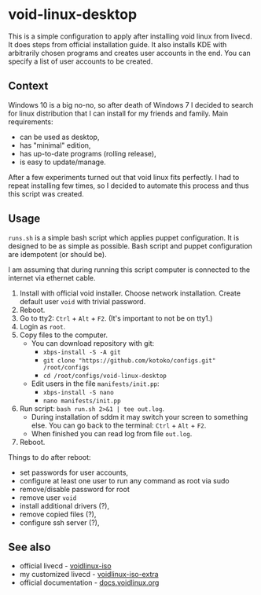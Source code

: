 # void-linux-desktop

This is a simple configuration to apply after installing void linux from livecd. It does steps from official installation guide. It also installs KDE with arbitrarily chosen programs and creates user accounts in the end. You can specify a list of user accounts to be created.

## Context

Windows 10 is a big no-no, so after death of Windows 7 I decided to search for linux distribution that I can install for my friends and family. Main requirements:

* can be used as desktop,
* has "minimal" edition,
* has up-to-date programs (rolling release),
* is easy to update/manage.

After a few experiments turned out that void linux fits perfectly. I had to repeat installing few times, so I decided to automate this process and thus this script was created.

## Usage

`runs.sh` is a simple bash script which applies puppet configuration. It is designed to be as simple as possible. Bash script and puppet configuration are idempotent (or should be).

I am assuming that during running this script computer is connected to the internet via ethernet cable.

1. Install with official void installer. Choose network installation. Create default user `void` with trivial password.
2. Reboot.
3. Go to tty2: `Ctrl` + `Alt` + `F2`. (It's important to not be on tty1.)
4. Login as `root`.
5. Copy files to the computer.
    * You can download repository with git:
        - `xbps-install -S -A git`
        - `git clone "https://github.com/kotoko/configs.git" /root/configs`
        - `cd /root/configs/void-linux-desktop`
    * Edit users in the file `manifests/init.pp`:
        - `xbps-install -S nano`
        - `nano manifests/init.pp`
6. Run script: `bash run.sh 2>&1 | tee out.log`.
    * During installation of sddm it may switch your screen to something else. You can go back to the terminal: `Ctrl` + `Alt` + `F2`.
    * When finished you can read log from file `out.log`.
7. Reboot.

Things to do after reboot:
* set passwords for user accounts,
* configure at least one user to run any command as root via sudo
* remove/disable password for root
* remove user `void`
* install additional drivers (?),
* remove copied files (?),
* configure ssh server (?),

## See also

* official livecd - [voidlinux-iso](https://repo-default.voidlinux.org/live/current/)
* my customized livecd - [voidlinux-iso-extra](https://github.com/kotoko/voidlinux-iso-extra)
* official documentation - [docs.voidlinux.org](https://docs.voidlinux.org/)
